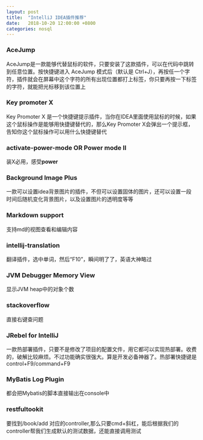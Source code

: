 ```yaml
---
layout: post
title:  "IntelliJ IDEA插件推荐"
date:   2018-10-20 12:00:00 +0800
categories: nosql
---
```


### AceJump

AceJump是一款能够代替鼠标的软件，只要安装了这款插件，可以在代码中跳转到任意位置。按快捷键进入 AceJump 模式后（默认是 Ctrl+J），再按任一个字符，插件就会在屏幕中这个字符的所有出现位置都打上标签，你只要再按一下标签的字符，就能把光标移到该位置上

### Key promoter X

Key Promoter X 是一个快捷键提示插件，当你在IDEA里面使用鼠标的时候，如果这个鼠标操作是能够用快捷键替代的，那么Key Promoter X会弹出一个提示框，告知你这个鼠标操作可以用什么快捷键替代

### activate-power-mode OR Power mode II

装X必用，感受**power**

### Background Image Plus

一款可以设置idea背景图片的插件，不但可以设置固体的图片，还可以设置一段时间后随机变化背景图片，以及设置图片的透明度等等

### Markdown support

支持md的视图查看和编辑内容

### intellij-translation

翻译插件，选中单词，然后“F10”，瞬间明了了，英语大神略过

### JVM Debugger Memory View

显示JVM heap中的对象个数

### stackoverflow

直接右键查问题

### JRebel for IntelliJ

一款热部署插件，只要不是修改了项目的配置文件，用它都可以实现热部署。收费的，破解比较麻烦。不过功能确实很强大。算是开发必备神器了。热部署快捷键是control+F9/command+F9

### MyBatis Log Plugin

都会把Mybatis的脚本直接输出在console中

### restfultookit

要找到/book/add 对应的controller,那么只要cmd+斜杠，能后根据我们的controller帮我们生成默认的测试数据，还能直接调用测试

